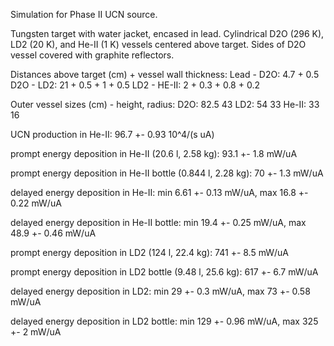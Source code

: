 Simulation for Phase II UCN source.

Tungsten target with water jacket, encased in lead.
Cylindrical D2O (296 K), LD2 (20 K), and He-II (1 K) vessels centered above target.
Sides of D2O vessel covered with graphite reflectors.

Distances above target (cm) + vessel wall thickness:
Lead - D2O: 4.7 + 0.5
D2O - LD2: 21 + 0.5 + 1 + 0.5
LD2 - HE-II: 2 + 0.3 + 0.8 + 0.2

Outer vessel sizes (cm) - height, radius:
D2O: 82.5 43
LD2: 54 33
He-II: 33 16

UCN production in He-II:
96.7 +- 0.93 10^4/(s uA)

prompt energy deposition in He-II (20.6 l, 2.58 kg):
93.1 +- 1.8 mW/uA

prompt energy deposition in He-II bottle (0.844 l, 2.28 kg):
70 +- 1.3 mW/uA

delayed energy deposition in He-II:
min 6.61 +- 0.13 mW/uA, max 16.8 +- 0.22 mW/uA

delayed energy deposition in He-II bottle:
min 19.4 +- 0.25 mW/uA, max 48.9 +- 0.46 mW/uA

prompt energy deposition in LD2 (124 l, 22.4 kg):
741 +- 8.5 mW/uA

prompt energy deposition in LD2 bottle (9.48 l, 25.6 kg):
617 +- 6.7 mW/uA

delayed energy deposition in LD2:
min 29 +- 0.3 mW/uA, max 73 +- 0.58 mW/uA

delayed energy deposition in LD2 bottle:
min 129 +- 0.96 mW/uA, max 325 +- 2 mW/uA


